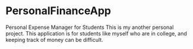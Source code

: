 # PersonalFinanceApp
Personal Expense Manager for Students
 This is my another personal project. This application is for students like myself who are in college, and keeping track of money can be difficult.
